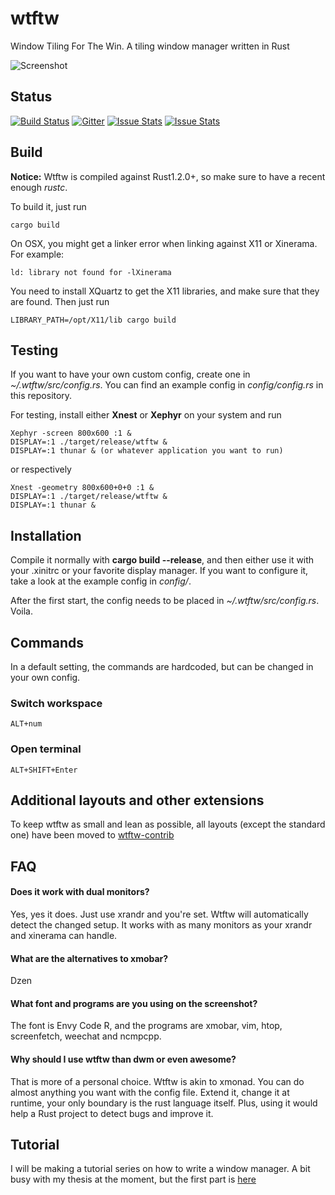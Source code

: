 wtftw
=====


Window Tiling For The Win. A tiling window manager written in Rust

![Screenshot](https://i.imgur.com/8KzbKB9.jpg)

## Status
[![Build Status](https://travis-ci.org/Kintaro/wtftw.svg?branch=master)](https://travis-ci.org/Kintaro/wtftw)
[![Gitter](https://badges.gitter.im/Join%20Chat.svg)](https://gitter.im/Kintaro/wtftw?utm_source=badge&utm_medium=badge&utm_campaign=pr-badge&utm_content=badge)
[![Issue Stats](http://www.issuestats.com/github/Kintaro/wtftw/badge/pr?style=flat)](http://www.issuestats.com/github/Kintaro/wtftw)
[![Issue Stats](http://www.issuestats.com/github/Kintaro/wtftw/badge/issue?style=flat)](http://www.issuestats.com/github/Kintaro/wtftw)

## Build

**Notice:** Wtftw is compiled against Rust1.2.0+, so make sure to have a recent enough *rustc*.

To build it, just run

```
cargo build
```

On OSX, you might get a linker error when linking against X11 or Xinerama. For example:

```
ld: library not found for -lXinerama
```

You need to install XQuartz to get the X11 libraries, and make sure that they are found. Then just run

```
LIBRARY_PATH=/opt/X11/lib cargo build
```

## Testing

If you want to have your own custom config, create one in *~/.wtftw/src/config.rs*.
You can find an example config in *config/config.rs* in this repository.

For testing, install either **Xnest** or **Xephyr** on your system and run

```
Xephyr -screen 800x600 :1 &
DISPLAY=:1 ./target/release/wtftw &
DISPLAY=:1 thunar & (or whatever application you want to run)
```

or respectively

```
Xnest -geometry 800x600+0+0 :1 &
DISPLAY=:1 ./target/release/wtftw &
DISPLAY=:1 thunar &
```

## Installation

Compile it normally with **cargo build --release**, and then either use it with your .xinitrc
or your favorite display manager. If you want to configure it, take a look at the example config in
*config/*.

After the first start, the config needs to be placed in *~/.wtftw/src/config.rs*. Voila.

## Commands

In a default setting, the commands are hardcoded, but can be changed in your own config.

### Switch workspace
```
ALT+num
```

### Open terminal
```
ALT+SHIFT+Enter
```

## Additional layouts and other extensions

To keep wtftw as small and lean as possible, all layouts (except the standard one) have been moved to 
[wtftw-contrib](https://github.com/Kintaro/wtftw-contrib)


## FAQ

#### Does it work with dual monitors?

Yes, yes it does. Just use xrandr and you're set. Wtftw will automatically detect the changed setup. It works with as many monitors as your xrandr and xinerama can handle.

#### What are the alternatives to xmobar?

Dzen

#### What font and programs are you using on the screenshot?

The font is Envy Code R, and the programs are xmobar, vim, htop, screenfetch, weechat and ncmpcpp.

#### Why should I use wtftw than dwm or even awesome?

That is more of a personal choice. Wtftw is akin to xmonad. You can do almost anything you want with the config file. Extend it, change it at runtime, your only boundary is the rust language itself. Plus, using it would help a Rust project to detect bugs and improve it.

## Tutorial

I will be making a tutorial series on how to write a window manager. A bit busy with my thesis
at the moment, but the first part is [here](https://kintaro.github.io/rust/window-manager-in-rust-01/)
